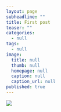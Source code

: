 ```yaml
---
layout: page
subheadline: ""
title: First post
teaser: ""
categories: 
  - null
tags: 
  - null
image: 
  title: null
  thumb: null
  homepage: null
  caption: null
  caption_url: null
published: true
---
```






![]({{site.baseurl}}/https://s3.amazonaws.com/melinda-blog/images/IMG_20150926_104307.jpg)

 [1]: #
 [2]: #
 [3]: #
 [4]: #
 [5]: #
 [6]: #
 [7]: #
 [8]: #
 [9]: #
 [10]: #
